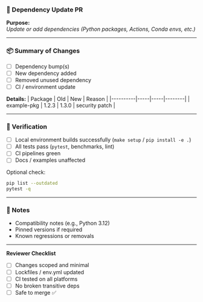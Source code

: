 ### 🧩 Dependency Update PR

**Purpose:**  
_Update or add dependencies (Python packages, Actions, Conda envs, etc.)_

---

### 📦 Summary of Changes
- [ ] Dependency bump(s)
- [ ] New dependency added
- [ ] Removed unused dependency
- [ ] CI / environment update

**Details:**
| Package | Old | New | Reason |
|----------|-----|-----|--------|
| example-pkg | 1.2.3 | 1.3.0 | security patch |

---

### 🧪 Verification
- [ ] Local environment builds successfully (`make setup` / `pip install -e .`)
- [ ] All tests pass (`pytest`, benchmarks, lint)
- [ ] CI pipelines green
- [ ] Docs / examples unaffected

Optional check:
```bash
pip list --outdated
pytest -q
```

---

### 🧠 Notes
- Compatibility notes (e.g., Python 3.12)
- Pinned versions if required
- Known regressions or removals

---

**Reviewer Checklist**
- [ ] Changes scoped and minimal
- [ ] Lockfiles / env.yml updated
- [ ] CI tested on all platforms
- [ ] No broken transitive deps
- [ ] Safe to merge ✅
